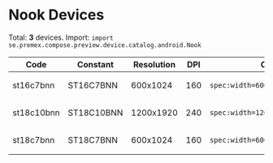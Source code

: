 # Nook Devices

Total: **3** devices. Import: `import se.premex.compose.preview.device.catalog.android.Nook`

| Code | Constant | Resolution | DPI | Compose Spec | Preview Usage |
|------|----------|------------|-----|-------------|---------------|
| st16c7bnn | ST16C7BNN | 600x1024 | 160 | `spec:width=600px,height=1024px,dpi=160` | `@Preview(device = Nook.ST16C7BNN)` |
| st18c10bnn | ST18C10BNN | 1200x1920 | 240 | `spec:width=1200px,height=1920px,dpi=240` | `@Preview(device = Nook.ST18C10BNN)` |
| st18c7bnn | ST18C7BNN | 600x1024 | 160 | `spec:width=600px,height=1024px,dpi=160` | `@Preview(device = Nook.ST18C7BNN)` |

<!-- Generated automatically. Do not edit manually. -->
